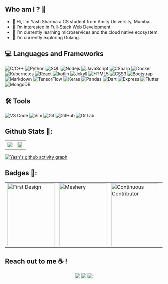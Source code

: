 

## Who am I ? 🤔
- 👋 Hi, I’m Yash Sharma a CS student from Amity University, Mumbai.
- 👀 I’m interested in Full-Stack Web Development.
- 🌱 I’m currently learning microservices and the cloud native ecosystem. 
- 💞️ I’m currently exploring Golang.
## 💻 Languages and Frameworks
![C/C++](https://img.shields.io/badge/-C++-00599C?style=flat-square&logo=c%2B%2B)
![Python](https://img.shields.io/badge/-Python-black?style=flat-square&logo=Python)
![SQL](https://img.shields.io/badge/-MySQL-black?style=flat-square&logo=mysql) 
![Nodejs](https://img.shields.io/badge/Node.js-43853D?style=for-the-badge&logo=node.js&logoColor=white) 
![JavaScript](https://img.shields.io/badge/-JavaScript-black?style=flat-square&logo=javascript)
![CSharp](https://img.shields.io/badge/C%23-239120?style=flat-square&logo=c-sharp&logoColor=white) 
![Docker](https://img.shields.io/badge/-Docker-black?style=flat-square&logo=docker)
![Kubernetes](https://img.shields.io/badge/Kubernetes-326ce5.svg?&style=flat-square&logo=kubernetes&logoColor=white)
![React](https://img.shields.io/badge/-React-black?style=flat-square&logo=react)
![kotlin](https://img.shields.io/badge/Kotlin-0095D5?&style=for-the-badge&logo=kotlin&logoColor=white)
![Jekyll](https://img.shields.io/badge/-Jekyll-red?style=flat-square&logo=jekyll) 
![HTML5](https://img.shields.io/badge/-HTML5-E34F26?style=flat-square&logo=html5&logoColor=white)
![CSS3](https://img.shields.io/badge/-CSS3-1572B6?style=flat-square&logo=css3)
![Bootstrap](https://img.shields.io/badge/-Bootstrap-563D7C?style=flat-square&logo=bootstrap)
![Markdown](https://img.shields.io/badge/-Markdown-black?style=flat-square&logo=markdown)
![TensorFlow](https://img.shields.io/badge/TensorFlow%20-%23FF6F00.svg?&style=flat-square&logo=TensorFlow&logoColor=white)
![Keras](https://img.shields.io/badge/Keras%20-%23D00000.svg?&style=flat-square&logo=Keras&logoColor=white)
![Pandas](https://img.shields.io/badge/Pandas%20-%23150458.svg?&style=flat-square&logo=pandas&logoColor=white)
![Dart](https://img.shields.io/badge/Dart-0175C2?style=for-the-badge&logo=dart&logoColor=white)
![Express](https://img.shields.io/badge/Express.js-404D59?style=for-the-badge)
![Flutter](https://img.shields.io/badge/Flutter-02569B?style=for-the-badge&logo=flutter&logoColor=white)
![MongoDB](https://img.shields.io/badge/MongoDB-4EA94B?style=for-the-badge&logo=mongodb&logoColor=white)


## 🛠️ Tools
![VS Code](https://img.shields.io/badge/-VS_Code-blue?style=flat-square&logo=visual-studio-code) 
![Vim](https://img.shields.io/badge/Vim-%2311AB00.svg?&style=flat-square&logo=vim&logoColor=white)
![Git](https://img.shields.io/badge/-Git-blueviolet?style=flat-square&logo=git) 
![GitHub](https://img.shields.io/badge/-GitHub-181717?style=flat-square&logo=github)
![GitLab](https://img.shields.io/badge/-GitLab-FCA121?style=flat-square&logo=gitlab)


##  Github Stats 📍:
<table columns=2>
  </tr><tr>
  <td><img src="https://github-readme-streak-stats.herokuapp.com/?user=alphaX86&theme=gruvbox&no-bg=true"></td>
  <td><img src="https://github-profile-trophy.vercel.app/?username=alphaX86&theme=gruvbox&row=1&no-frame=true&no-bg=true" width="85%"></td>
  </tr>
</table>

[![Yash's github activity graph](https://github-readme-activity-graph.vercel.app/graph?username=yash37158&bg_color=fffff0&color=708090&line=24292e&point=24292e&area=true&hide_border=true)](https://github.com/yash37158/github-readme-activity-graph)

##  Badges 🏅:
<table columns=3>
<tr>
<td><a href="https://meshery.layer5.io/user/53ccd221-c66b-4815-93df-397013b0200a?tab=badges"><img width="150" height="200" src="https://badges.layer5.io/assets/badges/first-design/first-design.png" alt="First Design" /></a></td>
<td><a href="https://meshery.layer5.io/user/53ccd221-c66b-4815-93df-397013b0200a?tab=badges"><img width="150" height="200" src="https://badges.layer5.io/assets/badges/meshery/meshery.png" alt="Meshery" /></a></td>
<td><a href="https://meshery.layer5.io/user/53ccd221-c66b-4815-93df-397013b0200a?tab=badges"><img width="150" height="200" src="https://badges.layer5.io/assets/badges/continuous-contributor/continuous-contributor.png" alt="Continuous Contributor" />
<td><a href="https://meshery.layer5.io/user/53ccd221-c66b-4815-93df-397013b0200a?tab=badges"><img width="150" height="200" src="https://badges.layer5.io/assets/badges/community/community.png" alt="Community" />
<td><a href="https://meshery.layer5.io/user/53ccd221-c66b-4815-93df-397013b0200a?tab=badges"><img width="150" height="200" src="https://badges.layer5.io/assets/badges/first-share/first-share.png" />
<td><a href="https://meshery.layer5.io/user/53ccd221-c66b-4815-93df-397013b0200a?tab=badges"><img width="150" height="200" src="https://badges.layer5.io/assets/badges/longevity-legend/longevity-legend.png" />
</a></td>
</tr>
</table>

## Reach out to me ☕️ !

<p align="center">
  <a href="https://www.linkedin.com/in/yash-sharma-7b688a19b/"><img src="https://img.shields.io/badge/-LinkedIn-black?style=for-the-badge&logo=linkedin" ></a>
  <a href="https://twitter.com/YashSha49433608?t=cMDZ7jorLeIuHWvr6K6D6Q&s=09"><img src="https://img.shields.io/badge/-Twitter-black?style=for-the-badge&logo=twitter" ></a>
  <a href="mailto:yashsharma37158@gmail.com"><img src="https://img.shields.io/badge/-Mail-black?style=for-the-badge&logo=gmail" ></a>
</p>



